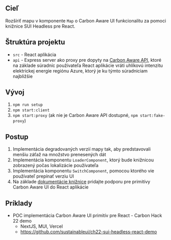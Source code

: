 ## Cieľ

Rozšíriť mapu v komponente
`Map` o Carbon Aware UI funkcionalitu za pomoci knižnice SUI Headless pre React.

## Štruktúra projektu
- `src` - React aplikácia
- `api` - Express server ako proxy pre dopyty na [Carbon Aware API](https://carbon-aware-api.azurewebsites.net/swagger/index.html), ktoré na základe súradníc používateľa React aplikácie vráti uhlíkovú intenzitu elektrickej energie regiónu Azure, ktorý je ku týmto súradniciam najbližšie

## Vývoj
1. `npm run setup`
2. `npm start:client`
3. `npm start:proxy` (ak nie je Carbon Aware API dostupné, `npm start:fake-proxy`)

## Postup

1. Implementácia degradovaných verzií mapy tak, aby predstavovali menšiu záťaž na množstvo prenesených dát
2. Implementácia komponentu `LoaderComponent`, ktorý bude knižnicou zobrazený počas lokalizácie používateľa
3. Implementácia komponentu `SwitchComponent`, pomocou ktorého vie používateľ prepínať verziu UI
3. Na základe [dokumentácie knižnice](https://www.npmjs.com/package/@sustainableui/sui-headless-react) pridajte podporu pre primitívy Carbon Aware UI do React aplikácie

## Príklady


- POC implementácia Carbon Aware UI primitív pre React - Carbon Hack 22 demo
  - NextJS, MUI, Vercel
  - https://github.com/sustainableui/ch22-sui-headless-react-demo
